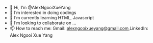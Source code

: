 - 👋 Hi, I’m @AlexNgooiXueYang
- 👀 I’m interested in doing codings 
- 🌱 I’m currently learning HTML, Javascript 
- 💞️ I’m looking to collaborate on ...
- 📫 How to reach me: Gmail: alexngooixueyang@gmail.com,LinkedIn: Alex Ngooi Xue Yang


<!---
AlexNgooi/AlexNgooi is a ✨ special ✨ repository because its `README.md` (this file) appears on your GitHub profile.
You can click the Preview link to take a look at your changes.
--->
